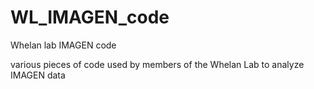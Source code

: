 # WL_IMAGEN_code
Whelan lab IMAGEN code

various pieces of code used by members of the Whelan Lab to analyze IMAGEN data
